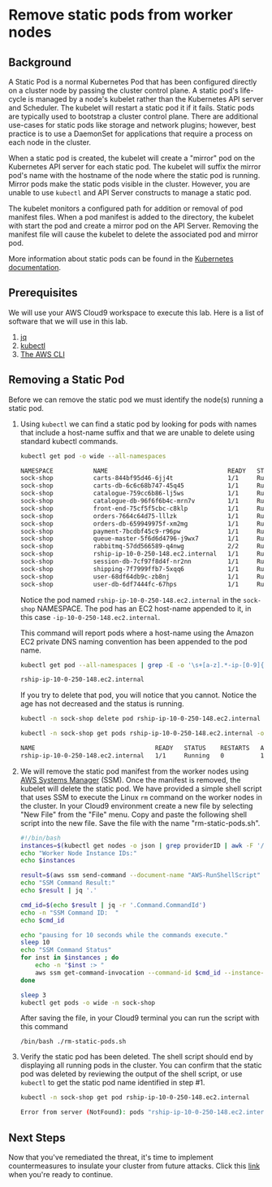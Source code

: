 # Remove static pods from worker nodes

## Background
A Static Pod is a normal Kubernetes Pod that has been configured directly on a cluster node by passing the cluster control plane. A static pod's life-cycle is managed by a node's kubelet rather than the Kubernetes API server and Scheduler. The kubelet will restart a static pod it if it fails. Static pods are typically used to bootstrap a cluster control plane. There are additional use-cases for static pods like storage and network plugins; however, best practice is to use a DaemonSet for applications that require a process on each node in the cluster.

When a static pod is created, the kubelet will create a "mirror" pod on the Kubernetes API server for each static pod. The kubelet will suffix the mirror pod's name with the hostname of the node where the static pod is running. Mirror pods make the static pods visible in the cluster. However, you are unable to use `kubectl` and API Server constructs to manage a static pod.

The kubelet monitors a configured path for addition or removal of pod manifest files. When a pod manifest is added to the directory, the kubelet with start the pod and create a mirror pod on the API Server. Removing the manifest file will cause the kubelet to delete the associated pod and mirror pod.

More information about static pods can be found in the [Kubernetes documentation](https://kubernetes.io/docs/tasks/configure-pod-container/static-pod/ "static pod documentation").

## Prerequisites
We will use your AWS Cloud9 workspace to execute this lab. Here is a list of software that we will use in this lab.

1. [jq](https://www.eksworkshop.com/020_prerequisites/k8stools/#install-jq-envsubst-from-gnu-gettext-utilities-and-bash-completion "jq and other tools")
2. [kubectl](https://www.eksworkshop.com/020_prerequisites/k8stools/#install-kubectl "install kubectl")
3. [The AWS CLI](https://www.eksworkshop.com/020_prerequisites/k8stools/#update-awscli "AWS CLI installation")

## Removing a Static Pod
Before we can remove the static pod we must identify the node(s) running a static pod.

1. Using `kubectl` we can find a static pod by looking for pods with names that include a host-name suffix and that we are unable to delete using standard kubectl commands.

    ```bash
    kubectl get pod -o wide --all-namespaces

    NAMESPACE           NAME                                 READY   STATUS    RESTARTS   AGE     IP             NODE                           NOMINATED NODE   READINESS GATES
    sock-shop           carts-844bf95d46-6jj4t               1/1     Running   0          19h     10.0.188.63    ip-10-0-191-117.ec2.internal   <none>           <none>
    sock-shop           carts-db-6c6c68b747-45q45            1/1     Running   0          19h     10.0.175.174   ip-10-0-179-247.ec2.internal   <none>           <none>
    sock-shop           catalogue-759cc6b86-lj5ws            1/1     Running   0          19h     10.0.155.171   ip-10-0-179-247.ec2.internal   <none>           <none>
    sock-shop           catalogue-db-96f6f6b4c-mrn7v         1/1     Running   0          19h     10.0.133.74    ip-10-0-191-117.ec2.internal   <none>           <none>
    sock-shop           front-end-75cf5f5cbc-c8klp           1/1     Running   0          19h     10.0.186.193   ip-10-0-179-247.ec2.internal   <none>           <none>
    sock-shop           orders-7664c64d75-lllzk              1/1     Running   0          19h     10.0.155.232   ip-10-0-191-117.ec2.internal   <none>           <none>
    sock-shop           orders-db-659949975f-xm2mg           1/1     Running   0          19h     10.0.159.186   ip-10-0-179-247.ec2.internal   <none>           <none>
    sock-shop           payment-7bcdbf45c9-r96pw             1/1     Running   0          19h     10.0.232.255   ip-10-0-250-148.ec2.internal   <none>           <none>
    sock-shop           queue-master-5f6d6d4796-j9wx7        1/1     Running   0          19h     10.0.164.241   ip-10-0-179-247.ec2.internal   <none>           <none>
    sock-shop           rabbitmq-57dd566589-q4nwg            2/2     Running   0          16m     10.0.169.201   ip-10-0-191-117.ec2.internal   <none>           <none>
    sock-shop           rship-ip-10-0-250-148.ec2.internal   1/1     Running   0          126m    10.0.250.35    ip-10-0-250-148.ec2.internal   <none>           <none>
    sock-shop           session-db-7cf97f8d4f-nr2nn          1/1     Running   0          19h     10.0.150.22    ip-10-0-179-247.ec2.internal   <none>           <none>
    sock-shop           shipping-7f7999ffb7-5xqq6            1/1     Running   0          19h     10.0.183.255   ip-10-0-191-117.ec2.internal   <none>           <none>
    sock-shop           user-68df64db9c-zb8nj                1/1     Running   0          19h     10.0.158.68    ip-10-0-191-117.ec2.internal   <none>           <none>
    sock-shop           user-db-6df7444fc-67hps              1/1     Running   0          19h     10.0.251.227   ip-10-0-250-148.ec2.internal   <none>           <none>
    ```

    Notice the pod named `rship-ip-10-0-250-148.ec2.internal` in the `sock-shop` NAMESPACE. The pod has an EC2 host-name appended to it, in this case `-ip-10-0-250-148.ec2.internal`.

    This command will report pods where a host-name using the Amazon EC2 private DNS naming convention has been appended to the pod name.
    
    ```bash
    kubectl get pod --all-namespaces | grep -E -o '\s+[a-z].*-ip-[0-9]{1,3}\-[0-9]{1,3}\-[0-9]{1,3}\-[0-9]{1,3}.ec2.internal\b'

    rship-ip-10-0-250-148.ec2.internal
    ```

    If you try to delete that pod, you will notice that you cannot. Notice the age has not decreased and the status is running.

    ```bash
    kubectl -n sock-shop delete pod rship-ip-10-0-250-148.ec2.internal

    kubectl -n sock-shop get pods rship-ip-10-0-250-148.ec2.internal -o wide

    NAME                                 READY   STATUS    RESTARTS   AGE    IP            NODE                           NOMINATED NODE   READINESS GATES
    rship-ip-10-0-250-148.ec2.internal   1/1     Running   0          129m   10.0.250.35   ip-10-0-250-148.ec2.internal   <none>           <none>
    ```

2. We will remove the static pod manifest from the worker nodes using [AWS Systems Manager](https://docs.aws.amazon.com/systems-manager/latest/userguide/what-is-systems-manager.html "AWS SSM Documentation") (SSM). Once the manifest is removed, the kubelet will delete the static pod. We have provided a simple shell script that uses SSM to execute the Linux `rm` command on the worker nodes in the cluster. In your Cloud9 environment create a new file by selecting "New File" from the "File" menu. Copy and paste the following shell script into the new file. Save the file with the name "rm-static-pods.sh".

    ```bash
    #!/bin/bash
    instances=$(kubectl get nodes -o json | grep providerID | awk -F '/' '{print $NF}' | sed "s/\"//g" | tr '\n' ' ')
    echo "Worker Node Instance IDs:"
    echo $instances

    result=$(aws ssm send-command --document-name "AWS-RunShellScript" --parameters 'commands=["ls -l /etc/kubelet.d ; rm /etc/kubelet.d/* ; ls -l /etc/kubelet.d"]' --instance-ids $instances)
    echo "SSM Command Result:"
    echo $result | jq '.'

    cmd_id=$(echo $result | jq -r '.Command.CommandId')
    echo -n "SSM Command ID:  "
    echo $cmd_id

    echo "pausing for 10 seconds while the commands execute."
    sleep 10
    echo "SSM Command Status"
    for inst in $instances ; do
        echo -n "$inst :> "
        aws ssm get-command-invocation --command-id $cmd_id --instance-id $inst | jq '.Status, .StandardOutputContent, .StandardErrorContent'
    done

    sleep 3
    kubectl get pods -o wide -n sock-shop
    ```

    After saving the file, in your Cloud9 terminal you can run the script with this command

    `/bin/bash ./rm-static-pods.sh`

3. Verify the static pod has been deleted. The shell script should end by displaying all running pods in the cluster. You can confirm that the static pod was deleted by reviewing the output of the shell script, or use `kubectl` to get the static pod name identified in step #1.

    ```bash
    kubectl -n sock-shop get pod rship-ip-10-0-250-148.ec2.internal

    Error from server (NotFound): pods "rship-ip-10-0-250-148.ec2.internal" not found
    ```

## Next Steps
Now that you've remediated the threat, it's time to implement countermeasures to insulate your cluster from future attacks. Click this [link](https://github.com/aws-samples/eks-security-compromised-cluster-remediation/tree/main/Implement_Countermeasures/gatekeeper) when you're ready to continue. 
